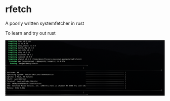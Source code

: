 # rfetch

A poorly written systemfetcher in rust

To learn and try out rust

![alt text](example.png "scuffed")
